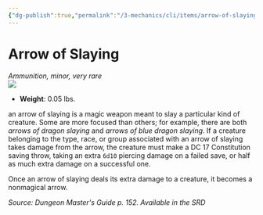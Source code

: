 ```yaml
---
{"dg-publish":true,"permalink":"/3-mechanics/cli/items/arrow-of-slaying/","tags":["ttrpg-cli/compendium/src/5e/dmg","ttrpg-cli/item/gear/ammunition","ttrpg-cli/item/rarity/very-rare","ttrpg-cli/item/tier/minor"],"noteIcon":""}
---
```


# Arrow of Slaying
*Ammunition, minor, very rare*  
![](3-Mechanics/CLI/items/img/arrow-of-slaying.webp#right)

- **Weight**: 0.05 lbs.

an arrow of slaying is a magic weapon meant to slay a particular kind of creature. Some are more focused than others; for example, there are both *arrows of dragon slaying* and *arrows of blue dragon slaying*. If a creature belonging to the type, race, or group associated with an arrow of slaying takes damage from the arrow, the creature must make a DC 17 Constitution saving throw, taking an extra `6d10` piercing damage on a failed save, or half as much extra damage on a successful one.

Once an arrow of slaying deals its extra damage to a creature, it becomes a nonmagical arrow.

*Source: Dungeon Master's Guide p. 152. Available in the <span title='Systems Reference Document (5.1)'>SRD</span>*